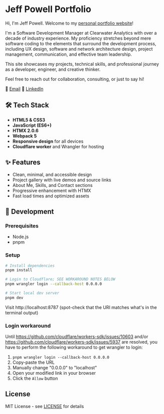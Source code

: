 # Jeff Powell Portfolio

Hi, I'm Jeff Powell. Welcome to my [personal portfolio website](https://jeffpowell.dev)! 

I'm a Software Development Manager at Clearwater Analytics with over a decade of industry experience. My proficiency stretches beyond mere software coding to the elements that surround the development process, including UX design, software and network architecture design, project management, communication, and effective team leadership.

This site showcases my projects, technical skills, and professional journey as a developer, engineer, and creative thinker.

Feel free to reach out for collaboration, consulting, or just to say hi!

📧 [Email](mailto:hi@jeffpowell.dev)
💼 [LinkedIn](https://www.linkedin.com/in/jeffrpowell)

## 🛠️ Tech Stack
- **HTML5 & CSS3**
- **JavaScript (ES6+)**
- **HTMX 2.0.6**
- **Webpack 5**
- **Responsive design** for all devices
- **Cloudflare worker** and Wrangler for hosting

## ✨ Features
- Clean, minimal, and accessible design
- Project gallery with live demos and source links
- About Me, Skills, and Contact sections
- Progressive enhancement with HTMX
- Fast load times and optimized assets

## 🚧 Development

### Prerequisites
- Node.js
- pnpm

### Setup
```bash
# Install dependencies
pnpm install

# Login to Cloudflare; SEE WORKAROUND NOTES BELOW
pnpm wrangler login --callback-host 0.0.0.0

# Start local dev server
pnpm dev
```

Visit http://localhost:8787 (spot-check that the URI matches what's in the terminal output)

### Login workaround

Until https://github.com/cloudflare/workers-sdk/issues/10603 and/or https://github.com/cloudflare/workers-sdk/issues/5937 are resolved, you have to perform the following workaround to get wrangler to login:

1. `pnpm wrangler login --callback-host 0.0.0.0`
2. Copy-paste the URL
3. Manually change "0.0.0.0" to "localhost"
4. Open your modified link in your browser
5. Click the `Allow` button

## License

MIT License - see [LICENSE](../../LICENSE) for details
